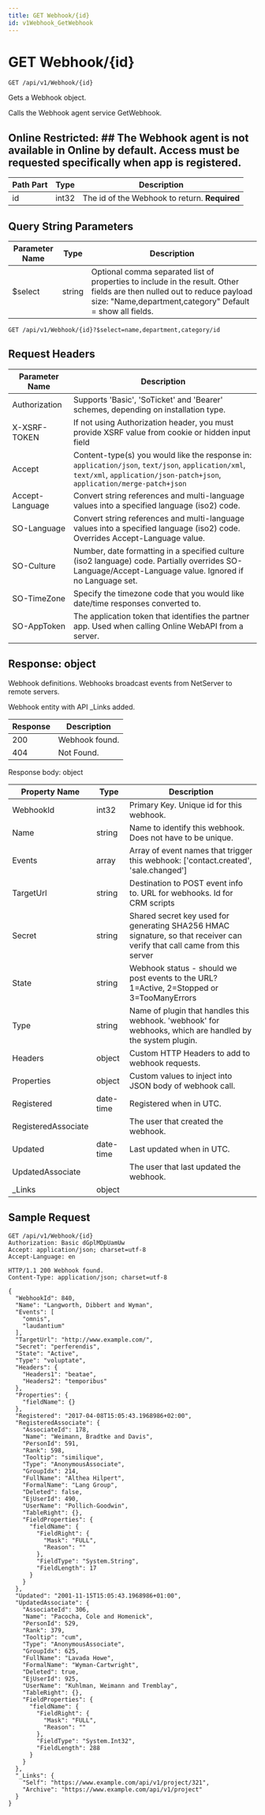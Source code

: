 ```yaml
---
title: GET Webhook/{id}
id: v1Webhook_GetWebhook
---
```


# GET Webhook/{id}

```http
GET /api/v1/Webhook/{id}
```

Gets a Webhook object.

Calls the Webhook agent service GetWebhook.


## Online Restricted: ## The Webhook agent is not available in Online by default. Access must be requested specifically when app is registered.




| Path Part | Type | Description |
|-----------|------|-------------|
| id | int32 | The id of the Webhook to return. **Required** |


## Query String Parameters

| Parameter Name | Type |  Description |
|----------------|------|--------------|
| $select | string |  Optional comma separated list of properties to include in the result. Other fields are then nulled out to reduce payload size: "Name,department,category" Default = show all fields. |

```http
GET /api/v1/Webhook/{id}?$select=name,department,category/id
```


## Request Headers

| Parameter Name | Description |
|----------------|-------------|
| Authorization  | Supports 'Basic', 'SoTicket' and 'Bearer' schemes, depending on installation type. |
| X-XSRF-TOKEN   | If not using Authorization header, you must provide XSRF value from cookie or hidden input field |
| Accept         | Content-type(s) you would like the response in: `application/json`, `text/json`, `application/xml`, `text/xml`, `application/json-patch+json`, `application/merge-patch+json` |
| Accept-Language | Convert string references and multi-language values into a specified language (iso2) code. |
| SO-Language | Convert string references and multi-language values into a specified language (iso2) code. Overrides Accept-Language value. |
| SO-Culture | Number, date formatting in a specified culture (iso2 language) code. Partially overrides SO-Language/Accept-Language value. Ignored if no Language set. |
| SO-TimeZone | Specify the timezone code that you would like date/time responses converted to. |
| SO-AppToken | The application token that identifies the partner app. Used when calling Online WebAPI from a server. |


## Response: object

Webhook definitions. Webhooks broadcast events from NetServer to remote servers.



Webhook entity with API _Links added.

| Response | Description |
|----------------|-------------|
| 200 | Webhook found. |
| 404 | Not Found. |

Response body: object

| Property Name | Type |  Description |
|----------------|------|--------------|
| WebhookId | int32 | Primary Key. Unique id for this webhook. |
| Name | string | Name to identify this webhook. Does not have to be unique. |
| Events | array | Array of event names that trigger this webhook: ['contact.created', 'sale.changed'] |
| TargetUrl | string | Destination to POST event info to. URL for webhooks. Id for CRM scripts |
| Secret | string | Shared secret key used for generating SHA256 HMAC signature, so that receiver can verify that call came from this server |
| State | string | Webhook status - should we post events to the URL? 1=Active, 2=Stopped or 3=TooManyErrors |
| Type | string | Name of plugin that handles this webhook. 'webhook' for webhooks, which are handled by the system plugin. |
| Headers | object | Custom HTTP Headers to add to webhook requests. |
| Properties | object | Custom values to inject into JSON body of webhook call. |
| Registered | date-time | Registered when  in UTC. |
| RegisteredAssociate |  | The user that created the webhook. |
| Updated | date-time | Last updated when  in UTC. |
| UpdatedAssociate |  | The user that last updated the webhook. |
| _Links | object |  |

## Sample Request

```http!
GET /api/v1/Webhook/{id}
Authorization: Basic dGplMDpUamUw
Accept: application/json; charset=utf-8
Accept-Language: en
```

```http_
HTTP/1.1 200 Webhook found.
Content-Type: application/json; charset=utf-8

{
  "WebhookId": 840,
  "Name": "Langworth, Dibbert and Wyman",
  "Events": [
    "omnis",
    "laudantium"
  ],
  "TargetUrl": "http://www.example.com/",
  "Secret": "perferendis",
  "State": "Active",
  "Type": "voluptate",
  "Headers": {
    "Headers1": "beatae",
    "Headers2": "temporibus"
  },
  "Properties": {
    "fieldName": {}
  },
  "Registered": "2017-04-08T15:05:43.1968986+02:00",
  "RegisteredAssociate": {
    "AssociateId": 178,
    "Name": "Weimann, Bradtke and Davis",
    "PersonId": 591,
    "Rank": 598,
    "Tooltip": "similique",
    "Type": "AnonymousAssociate",
    "GroupIdx": 214,
    "FullName": "Althea Hilpert",
    "FormalName": "Lang Group",
    "Deleted": false,
    "EjUserId": 490,
    "UserName": "Pollich-Goodwin",
    "TableRight": {},
    "FieldProperties": {
      "fieldName": {
        "FieldRight": {
          "Mask": "FULL",
          "Reason": ""
        },
        "FieldType": "System.String",
        "FieldLength": 17
      }
    }
  },
  "Updated": "2001-11-15T15:05:43.1968986+01:00",
  "UpdatedAssociate": {
    "AssociateId": 306,
    "Name": "Pacocha, Cole and Homenick",
    "PersonId": 529,
    "Rank": 379,
    "Tooltip": "cum",
    "Type": "AnonymousAssociate",
    "GroupIdx": 625,
    "FullName": "Lavada Howe",
    "FormalName": "Wyman-Cartwright",
    "Deleted": true,
    "EjUserId": 925,
    "UserName": "Kuhlman, Weimann and Tremblay",
    "TableRight": {},
    "FieldProperties": {
      "fieldName": {
        "FieldRight": {
          "Mask": "FULL",
          "Reason": ""
        },
        "FieldType": "System.Int32",
        "FieldLength": 288
      }
    }
  },
  "_Links": {
    "Self": "https://www.example.com/api/v1/project/321",
    "Archive": "https://www.example.com/api/v1/project"
  }
}
```